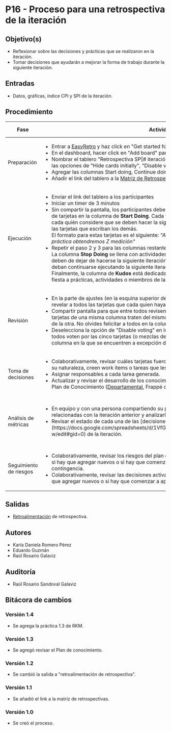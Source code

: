 # P16 - Proceso para una retrospectiva de la iteración

## Objetivo(s)
- Reflexionar sobre las decisiones y prácticas que se realizaron en la iteración.
- Tomar decisiones que ayudarán a mejorar la forma de trabajo durante la siguiente iteración.

## Entradas

- Datos, gráficas, índice CPI y SPI de la iteración.

## Procedimiento

<table>
  <thead>
    <th>Fase</th>
    <th>Actividades</th>
    <th>Área(s) involucradas</th>
  </thead>

  <tbody>
    <tr>
      <td>Preparación</td>
      <td>
        <ul align="left">
          <li>Entrar a <a href="https://easyretro.io">EasyRetro</a> y haz click en "Get started for free". Elige el plan gratuito.</li>
          <li>En el dashboard, hacer click en "Add board" para crear un nuevo tablero. </li>
          <li>Nombrar el tablero "Retrospectiva SP[# iteración], permite 5 votos por participante y haz habilita las opciones de "Hide cards initially", "Disable voting initially" </li>
          <li>Agregar las columnas Start doing, Continue doing, Stop doing y Kudos. Haz click en "Create".</li>
          <li>Añadir el link del tablero a la <a href="https://docs.google.com/spreadsheets/d/1uYSPo966wNlzTGg_xeQxHO8dOu2z2sIsBVoq0DF8umo/edit#gid=53563502">Matriz de Retrospectives</a>.</li>
        </ul>
      </td>
      <td>
        <ul>
          <li>CAR - 1.1</li>
          <li>CAR - 1.2</li>
        </ul>
      </td>
    </tr>
    <tr>
      <td>Ejecución</td>
      <td>
        <ul align="left">
          <li>Enviar el link del tablero a los participantes</li>
          <li>Iniciar un timer de 3 minutos </li>
          <li>Sin compartir la pantalla, los participantes deben usar el tiempo para agregar la mayor cantidad de tarjetas en la columna de <b>Start Doing</b>. Cada tarjeta debe contener ideas de prácticas que cada quién considere que se deben hacer la siguiente iteración. Los participantes no pueden ver las tarjetas que escriban los demás. <br/>
          El formato para estas tarjetas es el siguiente: <i>"Actualmente tenemos X medición, si hacemos Y práctica obtendremos Z medición"</i></li>
          <li>Repetir el paso 2 y 3 para las columnas restantes. <br/>La columna <b>Stop Doing</b> se llena con actividades o prácticas que cada quién considera que deben de dejar de hacerse la siguiente iteración; la columna <b>Continue Doing</b> con aquellas que deban continuarse ejecutando la siguiente iteración. <br/>Finalmente, la columna de <b>Kudos</b> está dedicada a hacer menciones y reconocimientos, confetti y fiesta a prácticas, actividades o miembros de la iteración.</li>
        </ul>
      </td>
      <td>
         <ul>
          <li>CAR - 1.1</li>
          <li>CAR - 1.2</li>
        </ul>
      </td>
    </tr>
    <tr>
      <td>Revisión</td>
      <td>
        <ul align="left">
          <li>En la parte de ajustes (en la esquina superior derecha) quitar la opción de "hide cards" para revelar a todos las tarjetas que cada quien haya creado.</li>
          <li>Compartir pantalla para que entre todos revisen cada tarjeta de cada columna. Siempre que dos tarjetas de una misma columna traten del mismo tema, se deben mezclar arrastrando una encima de la otra. No olvides felicitar a todos en la columna de <b>Kudos</b></li>
          <li>Deselecciona la opción de "Disable voting" en los ajustes e inicia un timer de 3 minutos, entre todos voten por las cinco tarjetas (o mezclas de tarjetas) más importantes sin importar la columna en la que se encuentren a excepción de la de <b>Kudos</b>.</li>
        </ul>
      </td>
      <td>
        <ul>
          <li>CAR 1.2</li>
        </ul>
      </td>
    </tr>
    <tr>
      <td>Toma de decisiones</td>
      <td>
        <ul align="left">
          <li>Colaborativamente, revisar cuáles tarjetas fueron las más votadas y con ellas, dependiendo de su naturaleza, creen work items o tareas que les permitan cumplirlas en la siguiente iteración.</li>
          <li>Asignar responsables a cada tarea generada.</li>
          <li>Actualizar y revisar el desarrollo de los conocimientos de los miembros del equipo, revisando el Plan de Conocimiento (<a href="https://docs.google.com/spreadsheets/d/1apm2rf-SeUr98bcvCvpQWw3tVGw_1DbVuX9hrJUtZAI/edit#gid=591264054">Departamental</a>, <a>Frappé</a> o <a href="https://docs.google.com/spreadsheets/d/1wBHX1wWpZCr4ZRSE9mcigphbNoGlARHHlWkyXqQczD0/edit#gid=0">Espresso</a>).</li>
        </ul>
      </td>
      <td>
        <ul>
          <li>CAR 2.1</li>
          <li>CAR 2.3</li>
          <li>PP 2.5</li>
          <li>PP 3.3</li>
          <li>RM 1.2</li>
        </ul>
      </td>
    </tr>
    <tr>
      <td>Análisis de métricas</td>
      <td>
        <ul align="left">
          <li>En equipo y con una persona compartiendo su pantalla, revisar los resultados de las métricas relacionadas con la iteración anterior y analizarlas usando el <a href="https://taro-it.github.io/docs/procesos/P22-proceso-analisis-metricas">proceso de análisis de métricas</a>.</li>
          <li>Revisar el estado de cada una de las [decisiones activas](https://docs.google.com/spreadsheets/d/1VfGH0x5rURBKiXvmC0vpmr9f11dtOssSHuqzyoRvj-w/edit#gid=0) de la iteración.</li>
        </ul>
      </td>
      <td>
        <ul>
          <li>M&A - 2.2</li>
          <li>PMC - 2.2</li>
          <li>PMC - 2.3</li>
        </ul>
      </td>
    </tr>
     <tr>
      <td>Seguimiento de riesgos</td>
      <td>
        <ul align="left">
          <li>Colaborativamente, revisar los riesgos del plan del equipo, y evalúen si ya se mitigaron algunos, si hay que agregar nuevos o si hay que comenzar a aplicar los planes de mitigación o de contingencia.</li>
          <li>Colaborativamente, revisar las decisiones activas, y evalúen si ya se mitigaron algunos, si hay que agregar nuevos o si hay que comenzar a aplicar los planes de mitigación o de contingencia.</li>
        </ul>
      </td>
      <td>
        <ul>
          <li>RKM - 1.3</li>
          <li>RKM - 3.2</li>
          <li>PP - 2.2</li>
        </ul>
      </td>
    </tr>
  </tbody>
</table>

## Salidas

- [Retroalimentación](https://taro-it.github.io/docs/procesos/P19-proceso-atender-retro) de retrospectiva.

## Autores

- Karla Daniela Romero Pérez
- Eduardo Guzmán
- Raúl Rosario Galaviz

## Auditoría
- Raúl Rosario Sandoval Galaviz

## Bitácora de cambios

### Versión 1.4
- Se agrega la práctica 1.3 de RKM.
### Versión 1.3
- Se agregó revisar el Plan de conocimiento.

### Versión 1.2
- Se cambió la salida a "retroalimentación de retrospectiva".

### Versión 1.1
- Se añadió el link a la matriz de retrospectivas.

### Versión 1.0
- Se creó el proceso.


